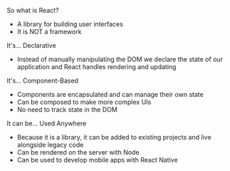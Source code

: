 So what is React?
- A library for building user interfaces
- It is NOT a framework

It's... Declarative
- Instead of manually manipulating the DOM we declare the state of our application and React handles rendering and updating

It's... Component-Based
- Components are encapsulated and can manage their own state
- Can be composed to make more complex UIs
- No need to track state in the DOM

It can be... Used Anywhere
- Because it is a library, it can be added to existing projects and live alongside legacy code
- Can be rendered on the server with Node
- Can be used to develop mobile apps with React Native
